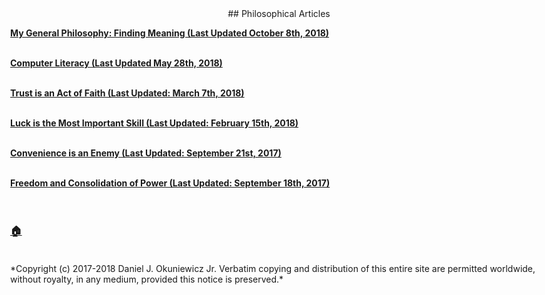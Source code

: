 <table>
	<meta name="viewport" content="width=device-width, initial-scale=1.0">
	<link rel="stylesheet" type="text/css" href="stylesheet.css">
	<body style="max-width: 1080px">
<table>
<center>
## Philosophical Articles
</center>

[**My General Philosophy: Finding Meaning (Last Updated October 8th, 2018)**](genphilo1.html)<br><br>

[**Computer Literacy (Last Updated May 28th, 2018)**](complit.html)<br><br>

[**Trust is an Act of Faith (Last Updated: March 7th, 2018)**](trust.html)<br><br>

[**Luck is the Most Important Skill (Last Updated: February 15th, 2018)**](luck.html)<br><br>

[**Convenience is an Enemy (Last Updated: September 21st, 2017)**](convenience.html)<br><br>

[**Freedom and Consolidation of Power (Last Updated: September 18th, 2017)**](freedom.html)<br><br><br>

### [**🏠**](index.html)<br><br>
<footer>
*Copyright (c) 2017-2018 Daniel J. Okuniewicz Jr. Verbatim copying and distribution of this entire site are permitted worldwide, without royalty, in any medium, provided this notice is preserved.*
</footer>
